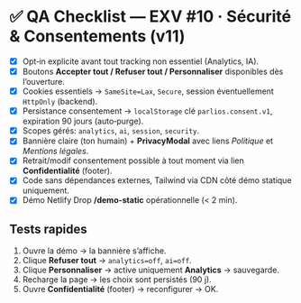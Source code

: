 # ✅ QA Checklist — EXV #10 · Sécurité & Consentements (v11)

- [x] Opt‑in explicite avant tout tracking non essentiel (Analytics, IA).
- [x] Boutons **Accepter tout / Refuser tout / Personnaliser** disponibles dès l’ouverture.
- [x] Cookies essentiels → `SameSite=Lax`, `Secure`, session éventuellement `HttpOnly` (backend).
- [x] Persistance consentement → `localStorage` clé `parlios.consent.v1`, expiration 90 jours (auto‑purge).
- [x] Scopes gérés: `analytics`, `ai`, `session`, `security`.
- [x] Bannière claire (ton humain) + **PrivacyModal** avec liens *Politique* et *Mentions légales*.
- [x] Retrait/modif consentement possible à tout moment via lien **Confidentialité** (footer).
- [x] Code sans dépendances externes, Tailwind via CDN côté démo statique uniquement.
- [x] Démo Netlify Drop **/demo-static** opérationnelle (< 2 min).

## Tests rapides
1. Ouvre la démo → la bannière s’affiche.  
2. Clique **Refuser tout** → `analytics=off`, `ai=off`.  
3. Clique **Personnaliser** → active uniquement **Analytics** → sauvegarde.  
4. Recharge la page → les choix sont persistés (90 j).  
5. Ouvre **Confidentialité** (footer) → reconfigurer → OK.

